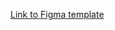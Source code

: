 <a href="https://www.figma.com/file/9WmQf33Lng8IYfo6ERssQR/Edu-main?type=design&node-id=0%3A1&t=mizjSS3ffXHdlRPc-1">Link to Figma template</a>
